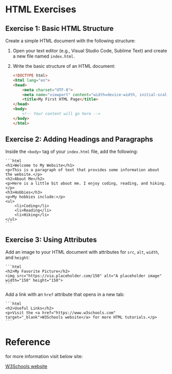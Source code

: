 # HTML Exercises

## Exercise 1: Basic HTML Structure

Create a simple HTML document with the following structure:

1. Open your text editor (e.g., Visual Studio Code, Sublime Text) and create a new file named `index.html`.
2. Write the basic structure of an HTML document:

    ```html
    <!DOCTYPE html>
    <html lang="en">
    <head>
        <meta charset="UTF-8">
        <meta name="viewport" content="width=device-width, initial-scale=1.0">
        <title>My First HTML Page</title>
    </head>
    <body>
        <!-- Your content will go here -->
    </body>
    </html>
    ```

## Exercise 2: Adding Headings and Paragraphs

Inside the `<body>` tag of your `index.html` file, add the following:

    ```html
    <h1>Welcome to My Website</h1>
    <p>This is a paragraph of text that provides some information about the website.</p>
    <h2>About Me</h2>
    <p>Here is a little bit about me. I enjoy coding, reading, and hiking.</p>
    <h3>Hobbies</h3>
    <p>My hobbies include:</p>
    <ul>
        <li>Coding</li>
        <li>Reading</li>
        <li>Hiking</li>
    </ul>
    ```

## Exercise 3: Using Attributes

Add an image to your HTML document with attributes for `src`, `alt`, `width`, and `height`:

    ```html
    <h2>My Favorite Picture</h2>
    <img src="https://via.placeholder.com/150" alt="A placeholder image" width="150" height="150">
    ```

Add a link with an `href` attribute that opens in a new tab:

    ```html
    <h2>Useful Links</h2>
    <p>Visit the <a href="https://www.w3schools.com" target="_blank">W3Schools website</a> for more HTML tutorials.</p>
    ```

# Reference

for more information visit below site:

[W3Schools website](https://www.w3schools.com/)

